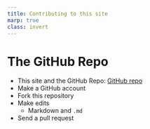 ```yaml
---
title: Contributing to this site
marp: true
class: invert
---
```



# The GitHub Repo

- This site and the GitHub Repo: [GitHub repo](https://github.com/GSmithApps/zero-to-quarto-site)
- Make a GitHub account
- Fork this repository
- Make edits
  - Markdown and `.md`
- Send a pull request


